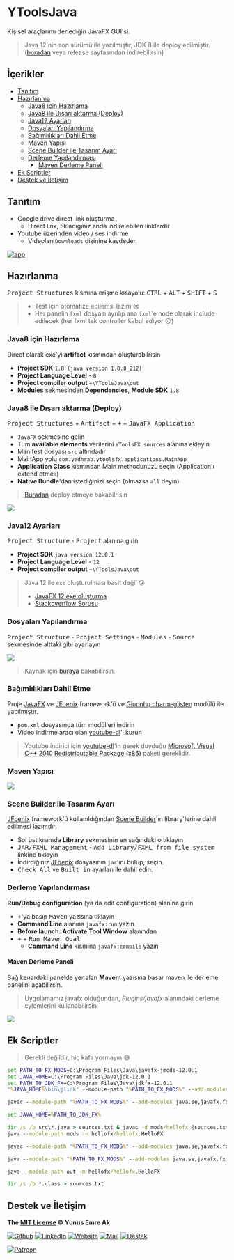 # YToolsJava <!-- omit in toc -->

Kişisel araçlarımı derlediğin JavaFX GUI'si.

> Java 12'nin son sürümü ile yazılmıştır, JDK 8 ile deploy edilmiştir. ([buradan](https://github.com/yedhrab/YToolsFX/releases/download/1.0.0/YToolsFX.rar) veya release sayfasından indirebilirsin)

## İçerikler <!-- omit in toc -->

- [Tanıtım](#Tan%C4%B1t%C4%B1m)
- [Hazırlanma](#Haz%C4%B1rlanma)
  - [Java8 için Hazırlama](#Java8-i%C3%A7in-Haz%C4%B1rlama)
  - [Java8 ile Dışarı aktarma (Deploy)](#Java8-ile-D%C4%B1%C5%9Far%C4%B1-aktarma-Deploy)
  - [Java12 Ayarları](#Java12-Ayarlar%C4%B1)
  - [Dosyaları Yapılandırma](#Dosyalar%C4%B1-Yap%C4%B1land%C4%B1rma)
  - [Bağımlılıkları Dahil Etme](#Ba%C4%9F%C4%B1ml%C4%B1l%C4%B1klar%C4%B1-Dahil-Etme)
  - [Maven Yapısı](#Maven-Yap%C4%B1s%C4%B1)
  - [Scene Builder ile Tasarım Ayarı](#Scene-Builder-ile-Tasar%C4%B1m-Ayar%C4%B1)
  - [Derleme Yapılandırması](#Derleme-Yap%C4%B1land%C4%B1rmas%C4%B1)
    - [Maven Derleme Paneli](#Maven-Derleme-Paneli)
- [Ek Scriptler](#Ek-Scriptler)
- [Destek ve İletişim](#Destek-ve-%C4%B0leti%C5%9Fim)

## Tanıtım

- Google drive direct link oluşturma
  - Direct link, tıkladığınız anda indirelebilen linklerdir
- Youtube üzerinden video / ses indirme
  - Videoları `Downloads` dizinine kaydeder.

[![app](res/app.gif)](res/app.mp4)

## Hazırlanma

<kbd>Project Structures</kbd> kısmına erişme kısayolu: <kbd>CTRL</kbd> + <kbd>ALT</kbd> + <kbd>SHIFT</kbd> + <kbd>S</kbd>

> - Test için otomatize edilemsi lazım 😢
> - Her panelin `fxml` dosyası ayrılıp ana `fxml`'e node olarak include edilecek (her fxml tek controller kabul ediyor 😢)

### Java8 için Hazırlama

Direct olarak exe'yi **artifact** kısmından oluşturabilrisin

- **Project SDK** `1.8 (java version 1.8.0_212)`
- **Project Language Level** - `8`
- **Project compiler output** `~\YToolsJava\out`
- **Modules** sekmesinden **Dependencies**, **Module SDK** `1.8`

### Java8 ile Dışarı aktarma (Deploy)

<kbd>Project Structures</kbd> + <kbd>Artifact</kbd> + <kbd>+</kbd> + <kbd>JavaFX Application</kbd>

- `JavaFX` sekmesine gelin
- Tüm **available elements** verilerini `YToolsFX sources` alanına ekleyin
- Manifest dosyası `src` altındadır
- MainApp yolu `com.yedhrab.ytoolsfx.applications.MainApp`
- **Application Class** kısmından Main methodunuzu seçin (Application'ı extend etmeli)
- **Native Bundle**'dan istediğinizi seçin (olmazsa `all` deyin)

> [Buradan](https://www.youtube.com/watch?v=iR85RRep-Po&t=299s) deploy etmeye bakabilrisin

![](res/java8_deploy.png)

### Java12 Ayarları

<kbd>Project Structure</kbd> - <kbd>Project</kbd> alanına girin

- **Project SDK** `java version 12.0.1`
- **Project Language Level** - `12`
- **Project compiler output** `~\YToolsJava\out`

> Java 12 ile `exe` oluşturulması basit değil 😢
>
> - [JavaFX 12 exe oluşturma](https://medium.com/@adam_carroll/java-packager-with-jdk11-31b3d620f4a8)
> - [Stackoverflow Sorusu](https://stackoverflow.com/questions/53453212/how-to-deploy-a-javafx-11-desktop-application-with-a-jre)

### Dosyaları Yapılandırma

<kbd>Project Structure</kbd> - <kbd>Project Settings</kbd> - <kbd>Modules</kbd> - <kbd>Source</kbd> sekmesinde alttaki gibi ayarlayın

![](res/intellij_res_file.png)

> Kaynak için [buraya](https://openjfx.io/openjfx-docs/#install-javafx) bakabilirsin.

### Bağımlılıkları Dahil Etme

Proje [JavaFX] ve [JFoenix] framework'ü ve [Gluonhq charm-glisten] modülü ile yapılmıştır.

- `pom.xml` dosyasında tüm modülleri indirin
- Video indirme aracı olan [youtube-dl]'i kurun

> Youtube indirici için [youtube-dl]'in gerek duyduğu [Microsoft Visual C++ 2010 Redistributable Package (x86)](https://download.microsoft.com/download/5/B/C/5BC5DBB3-652D-4DCE-B14A-475AB85EEF6E/vcredist_x86.exe) paketi gereklidir.

### Maven Yapısı

![](res/intellij_maven_structure.png)

### Scene Builder ile Tasarım Ayarı

[JFoenix] framework'ü kullanıldığından [Scene Builder]'ın library'lerine dahil edilmesi lazımdır.

- Sol üst kısımda **Library** sekmesinin en sağındaki <kbd>⚙</kbd> tıklayın
- <kbd>JAR/FXML Management</kbd> - <kbd>Add Library/FXML from file system</kbd> linkine tıklayın
- İndirdiğiniz [JFoenix] dosyasının `jar`'ını bulup, seçin.
- <kbd>Check All</kbd> ve <kbd>Built in</kbd> ayarları ile dahil edin.

### Derleme Yapılandırması

**Run/Debug configuration** (ya da edit configuration) alanına girin

- <kbd>+</kbd>'ya basıp <kbd>Maven</kbd> yazısına tıklayın
- **Command Line** alanına `javafx:run` yazın
- **Before launch: Activate Tool Window** alanından
- <kbd>+</kbd> + <kbd>Run Maven Goal</kbd>
  - **Command Line** kısmına `javafx:compile` yazın

#### Maven Derleme Paneli

Sağ kenardaki panelde yer alan **Mavem** yazısına basar maven ile derleme panelini açabilirsin.

> Uygulamamız javafx olduğundan, _Plugins/javafx_ alanındaki derleme eylemlerini kullanabilirsin

![](res/maven_plugins.png)

## Ek Scriptler

> Gerekli değildir, hiç kafa yormayın 😅

```bat
set PATH_TO_FX_MODS=C:\Program Files\Java\javafx-jmods-12.0.1
set JAVA_HOME=C:\Program Files\Java\jdk-12.0.1
set PATH_TO_JDK_FX=C:\Program Files\Java\jdkfx-12.0.1
"%JAVA_HOME%\bin\jlink" --module-path "%PATH_TO_FX_MODS%" --add-modules java.se,javafx.fxml,javafx.web,javafx.media,javafx.swing --bind-services --output "%PATH_TO_JDK_FX%"

javac --module-path "%PATH_TO_FX_MODS%" --add-modules java.se,javafx.fxml,javafx.web,javafx.media,javafx.swing --bind-services --output "%PATH_TO_JDK_FX%"

set JAVA_HOME=%PATH_TO_JDK_FX%

dir /s /b src\*.java > sources.txt & javac -d mods/hellofx @sources.txt & del sources.txt
java --module-path mods -m hellofx/hellofx.HelloFX

javac --module-path "%PATH_TO_FX_MODS%" --add-modules java.se,javafx.fxml,javafx.web,javafx.media,javafx.swing -d out/ytoolsfx @sources.txt

java --module-path "%PATH_TO_FX_MODS%" --add-modules java.se,javafx.fxml,javafx.web,javafx.media,javafx.swing -d out/ytoolsfx @sources.txt

java --module-path out -m hellofx/hellofx.HelloFX

dir /s /b *.class > sources.txt
```

## Destek ve İletişim

**The [MIT License](https://choosealicense.com/licenses/mit/) &copy; Yunus Emre Ak**

[![Github](https://drive.google.com/uc?id=1PzkuWOoBNMg0uOMmqwHtVoYt0WCqi-O5)][github]
[![LinkedIn](https://drive.google.com/uc?id=1hvdil0ZHVEzekQ4AYELdnPOqzunKpnzJ)][linkedin]
[![Website](https://drive.google.com/uc?id=1wR8Ph0FBs36ZJl0Ud-HkS0LZ9b66JBqJ)][website]
[![Mail](https://drive.google.com/uc?id=142rP0hbrnY8T9kj_84_r7WxPG1hzWEcN)][mail]
[![Destek](https://drive.google.com/uc?id=1zyU7JWlw4sJTOx46gJlHOfYBwGIkvMQs)][bağış anlık]

[![Patreon](https://drive.google.com/uc?id=11YmCRmySX7v7QDFS62ST2JZuE70RFjDG)][bağış aylık]

<!-- İletişim -->

[mail]: mailto::yedhrab@gmail.com?subject=YBilgiler%20%7C%20Github
[github]: https://github.com/yedhrab
[website]: https://yemreak.com
[linkedin]: https://www.linkedin.com/in/yemreak/
[bağış anlık]: https://gogetfunding.com/yemreak/
[bağış aylık]: https://www.patreon.com/yemreak/

<!-- İletişim Sonu -->

[javafx]: http://gluonhq.com/download/javafx-12-0-1-sdk-windows/
[jfoenix]: https://search.maven.org/remotecontent?filepath=com/jfoenix/jfoenix/9.0.8/jfoenix-9.0.8.jar
[gluonhq charm-glisten]: https://nexus.gluonhq.com/nexus/content/repositories/releases/com/gluonhq/charm-glisten/
[scene builder]: https://gluonhq.com/products/scene-builder/thanks/?dl=/download/scene-builder-11-windows-x64/
[youtube-dl]: https://yt-dl.org/downloads/2019.06.21/youtube-dl.exe
